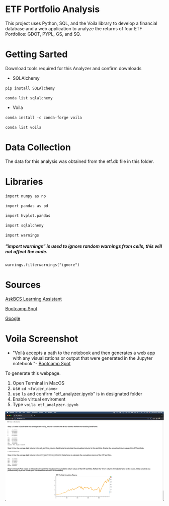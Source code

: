 # ETF Portfolio Analysis
This project uses Python, SQL, and the Voila library to develop a financial database and a web application to analyze the returns of four ETF Portfolios: GDOT, PYPL, GS, and SQ.
# Getting Sarted 
Download tools required for this Analyzer and confirm downloads
- SQLAlchemy 

`pip install SQLAlchemy`

`conda list sqlalchemy`
- Voila

`conda install -c conda-forge voila
`

`conda list voila`
# Data Collection
The data for this analysis was obtained from  the etf.db file in this folder.

# Libraries
`import numpy as np`

`import pandas as pd`

`import hvplot.pandas`

`import sqlalchemy`

`import warnings`
##### "import warnings" is used to ignore random warnings from cells, this will not affect the code. 
`warnings.filterwarnings("ignore")`

# Sources
[AskBCS Learning Assistant](https://slack.com/)

[Bootcamp Spot](https://courses.bootcampspot.com/courses/2916/assignments/47569?module_item_id=871830)

[Google](https://www.google.com/)

# Voila Screenshot
- "Voilà accepts a path to the notebook and then generates a web app with any visualizations or output that were generated in the Jupyter notebook."- [Bootcamp Spot](https://courses.bootcampspot.com/courses/2916/pages/7-dot-3-5-building-web-applications-via-crud-operations?module_item_id=871828) 

To generate this webpage. 

1. Open Terminal in MacOS
2. use `cd <folder_name>`
3. use `ls` and confirm "etf_analyzer.ipynb" is in designated folder
4. Enable virtual enviroment
5. Type `voila etf_analyzer.ipynb` 

![Voila📸](Voila.png)
